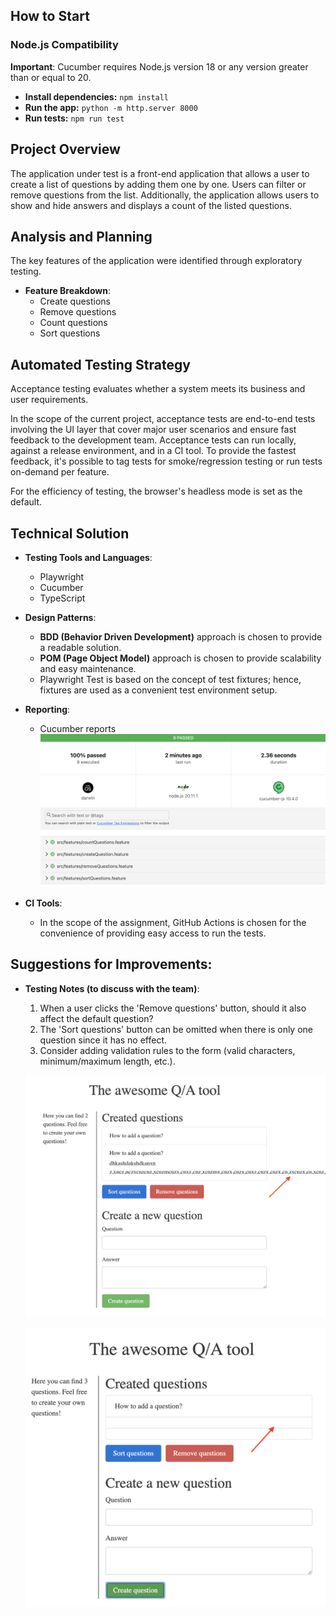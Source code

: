 ## How to Start

### Node.js Compatibility
**Important**: Cucumber requires Node.js version 18 or any version greater than or equal to 20.

- **Install dependencies:** `npm install`
- **Run the app:** `python -m http.server 8000`
- **Run tests:** `npm run test`

## Project Overview

The application under test is a front-end application that allows a user to create a list of questions by adding them one by one. Users can filter or remove questions from the list. Additionally, the application allows users to show and hide answers and displays a count of the listed questions.

## Analysis and Planning

The key features of the application were identified through exploratory testing.

- **Feature Breakdown**:
  - Create questions
  - Remove questions
  - Count questions
  - Sort questions

## Automated Testing Strategy

Acceptance testing evaluates whether a system meets its business and user requirements.

In the scope of the current project, acceptance tests are end-to-end tests involving the UI layer that cover major user scenarios and ensure fast feedback to the development team. Acceptance tests can run locally, against a release environment, and in a CI tool. To provide the fastest feedback, it's possible to tag tests for smoke/regression testing or run tests on-demand per feature.

For the efficiency of testing, the browser's headless mode is set as the default.

## Technical Solution

- **Testing Tools and Languages**:
  - Playwright
  - Cucumber
  - TypeScript

- **Design Patterns**:
  - **BDD (Behavior Driven Development)** approach is chosen to provide a readable solution.
  - **POM (Page Object Model)** approach is chosen to provide scalability and easy maintenance.
  - Playwright Test is based on the concept of test fixtures; hence, fixtures are used as a convenient test environment setup.

- **Reporting**:
  - Cucumber reports
  ![Test report](<docs/Test_report.png>)

- **CI Tools**:
  - In the scope of the assignment, GitHub Actions is chosen for the convenience of providing easy access to run the tests.

## Suggestions for Improvements:

- **Testing Notes (to discuss with the team)**:
  1. When a user clicks the 'Remove questions' button, should it also affect the default question?
  2. The 'Sort questions' button can be omitted when there is only one question since it has no effect.
  3. Consider adding validation rules to the form (valid characters, minimum/maximum length, etc.).

  ![text overflow](<docs/Screenshot_1.png>)

  ![white spaces](<docs/Screenshot_2.png>)

